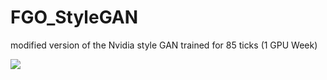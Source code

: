 # FGO_StyleGAN

modified version of the Nvidia style GAN trained for 85 ticks (1 GPU Week) 

![](https://cdn-images-1.medium.com/max/880/1*Z9_v-tKjwUe3UXGZDKNyrg.gif)
